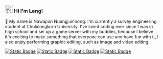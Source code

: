 ### <img src="https://raw.githubusercontent.com/Tarikul-Islam-Anik/Animated-Fluent-Emojis/master/Emojis/Smilies/Alien%20Monster.png" alt="Alien Monster" width="25" height="25" /> Hi I'm Leng!

:wave: My name is Nawapon Nuangjumnong. I'm currently a survey engineering student at Chulalongkorn University. I've loved coding ever since I was in high school and set up a game server with my buddies, because I believe it's exciting to make something that everyone can use and have fun with it, I also enjoy performing graphic editing, such as image and video editing.

<a href="https://facebook.com/LENGHUP/" target="_blank"><img alt="Static Badge" src="https://img.shields.io/badge/Linkedin-blue?style=flat&logo=linkedin"></a>
<a href="https://facebook.com/LENGHUP/" target="_blank"><img alt="Static Badge" src="https://img.shields.io/badge/facebook-blue?style=flat&logo=facebook&color=white"></a>
<a href="https://www.instagram.com/_gimleng/" target="_blank"><img alt="Static Badge" src="https://img.shields.io/badge/Instagram-purple?style=flat&logo=Instagram&logoColor=white"></a>
<a href="[https://www.instagram.com/_gimleng/](https://github.com/ggimleng)" target="_blank"><img alt="Static Badge" src="https://img.shields.io/badge/Github-black?style=flat&logo=github"></a>

